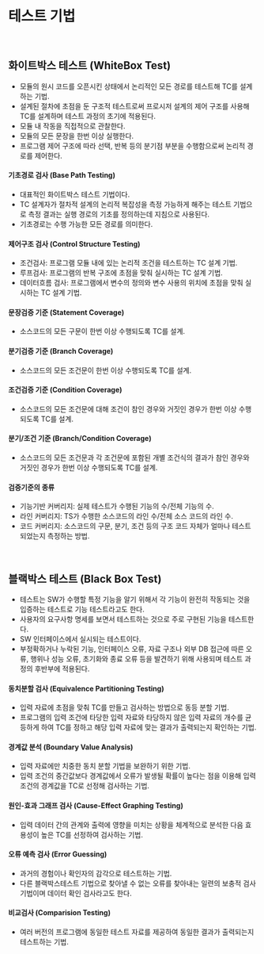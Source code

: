 # 테스트 기법

<br>

## 화이트박스 테스트 (WhiteBox Test)
- 모듈의 원시 코드를 오픈시킨 상태에서 논리적인 모든 경로를 테스트해 TC를 설계하는 기법.
- 설계된 절차에 초점을 둔 구조적 테스트로써 프로시저 설계의 제어 구조를 사용해 TC를 설계하며 테스트 과정의  초기에 적용된다.
- 모듈 내 작동을 직접적으로 관찰한다.
- 모듈의 모든 문장을 한번 이상 실행한다.
- 프로그램 제어 구조에 따라 선택, 반복 등의 분기점 부분을 수행함으로써 논리적 경로를 제어한다.

#### 기초경로 검사 (Base Path Testing)
- 대표적인 화이트박스 테스트 기법이다.
- TC 설계자가 절차적 설계의 논리적 복잡성을 측정 가능하게 해주는 테스트 기법으로 측정 결과는 실행 경로의 기초를 정의하는데 지침으로 사용된다.
- 기초경로는 수행 가능한 모든 경로를 의미한다.

#### 제어구조 검사 (Control Structure Testing)
- 조건검사: 프로그램 모듈 내에 있는 논리적 조건을 테스트하는 TC 설계 기법.
- 루프검사: 프로그램의 반복 구조에 초점을 맞춰 실시하는 TC 설계 기법.
- 데이터흐름 검사: 프로그램에서 변수의 정의와 변수 사용의 위치에 초점을 맞춰 실시하는 TC 설계 기법.

#### 문장검증 기준 (Statement Coverage)
- 소스코드의 모든 구문이 한번 이상 수행되도록 TC를 설계.

#### 분기검증 기준 (Branch Coverage)
- 소스코드의 모든 조건문이 한번 이상 수행되도록 TC를 설계.

#### 조건검증 기준 (Condition Coverage)
- 소스코드의 모든 조건문에 대해 조건이 참인 경우와 거짓인 경우가 한번 이상 수행되도록 TC를 설계.

#### 분기/조건 기준 (Branch/Condition Coverage)
- 소스코드의 모든 조건문과 각 조건문에 포함된 개별 조건식의 결과가 참인 경우와 거짓인 경우가 한번 이상 수행되도록 TC를 설계.

#### 검증기준의 종류
- 기능기반 커버리지: 실제 테스트가 수행된 기능의 수/전체 기능의 수.
- 라인 커버리지: TS가 수행한 소스코드의 라인 수/전체 소스 코드의 라인 수.
- 코드 커버리지: 소스코드의 구문, 분기, 조건 등의 구조 코드 자체가 얼마나 테스트 되었는지 측정하는 방법.

<br>

## 블랙박스 테스트 (Black Box Test)
- 테스트는 SW가 수행할 특정 기능을 알기 위해서 각 기능이 완전히 작동되는 것을 입증하는 테스트로 기능 테스트라고도 한다.
- 사용자의 요구사항 명세를 보면서 테스트하는 것으로 주로 구현된 기능을 테스트한다.
- SW 인터페이스에서 실시되는 테스트이다.
- 부정확하거나 누락된 기능, 인터페이스 오류, 자료 구조나 외부 DB 접근에 따른 오류, 행위나 성능 오류, 초기화와 종료 오류 등을 발견하기 위해 사용되며 테스트 과정의 후반부에 적용된다.

#### 동치분할  검사 (Equivalence Partitioning Testing)
- 입력 자료에 초점을 맞춰 TC를 만들고 검사하는 방법으로 동등 분할 기법.
- 프로그램의 입력 조건에 타당한 입력 자료와 타당하지 않은 입력 자료의 개수를 균등하게 하여 TC를 정하고 해당 입력 자료에 맞는 결과가 출력되는지 확인하는 기법.

#### 경계값 분석 (Boundary Value Analysis)
- 입력 자료에만 치중한 동치 분할 기법을 보완하기 위한 기법.
- 입력 조건의 중간값보다 경계값에서 오류가 발생될 확률이 높다는 점을 이용해 입력 조건의 경계값을 TC로 선정해 검사하는 기법.

#### 원인-효과 그래프 검사 (Cause-Effect Graphing Testing)
- 입력 데이터 간의 관계와 출력에 영향을 미치는 상황을 체계적으로 분석한 다음 효용성이 높은 TC를 선정하여 검사하는 기법.

#### 오류 예측 검사 (Error Guessing)
- 과거의 경험이나 확인자의 감각으로 테스트하는 기법.
- 다른 블랙박스테스트 기법으로 찾아낼 수 없는 오류를 찾아내는 일련의 보충적 검사 기법이며 데이터 확인 검사라고도 한다.

#### 비교검사 (Comparision Testing)
- 여러 버전의 프로그램에 동일한 테스트 자료를 제공하여 동일한 결과가 출력되는지 테스트하는 기법.
